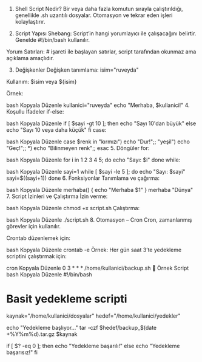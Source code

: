 1. Shell Script Nedir?
Bir veya daha fazla komutun sırayla çalıştırıldığı, genellikle .sh uzantılı dosyalar. Otomasyon ve tekrar eden işleri kolaylaştırır.

2. Script Yapısı
Shebang: Script’in hangi yorumlayıcı ile çalışacağını belirtir. Genelde #!/bin/bash kullanılır.

Yorum Satırları: # işareti ile başlayan satırlar, script tarafından okunmaz ama açıklama amaçlıdır.

3. Değişkenler
Değişken tanımlama: isim="ruveyda"

Kullanım: $isim veya ${isim}

Örnek:

bash
Kopyala
Düzenle
kullanici="ruveyda"
echo "Merhaba, $kullanici!"
4. Koşullu İfadeler
if-else:

bash
Kopyala
Düzenle
if [ $sayi -gt 10 ]; then
  echo "Sayı 10'dan büyük"
else
  echo "Sayı 10 veya daha küçük"
fi
case:

bash
Kopyala
Düzenle
case $renk in
  "kırmızı") echo "Dur!";;
  "yeşil") echo "Geç!";;
  *) echo "Bilinmeyen renk";;
esac
5. Döngüler
for:

bash
Kopyala
Düzenle
for i in 1 2 3 4 5; do
  echo "Sayı: $i"
done
while:

bash
Kopyala
Düzenle
sayi=1
while [ $sayi -le 5 ]; do
  echo "Sayı: $sayi"
  sayi=$((sayi+1))
done
6. Fonksiyonlar
Tanımlama ve çağırma:

bash
Kopyala
Düzenle
merhaba() {
  echo "Merhaba $1"
}
merhaba "Dünya"
7. Script İzinleri ve Çalıştırma
İzin verme:

bash
Kopyala
Düzenle
chmod +x script.sh
Çalıştırma:

bash
Kopyala
Düzenle
./script.sh
8. Otomasyon – Cron
Cron, zamanlanmış görevler için kullanılır.

Crontab düzenlemek için:

bash
Kopyala
Düzenle
crontab -e
Örnek: Her gün saat 3’te yedekleme scriptini çalıştırmak için:

cron
Kopyala
Düzenle
0 3 * * * /home/kullanici/backup.sh
🔄 Örnek Script
bash
Kopyala
Düzenle
#!/bin/bash

# Basit yedekleme scripti
kaynak="/home/kullanici/dosyalar"
hedef="/home/kullanici/yedekler"

echo "Yedekleme başlıyor..."
tar -czf $hedef/backup_$(date +%Y%m%d).tar.gz $kaynak

if [ $? -eq 0 ]; then
  echo "Yedekleme başarılı!"
else
  echo "Yedekleme başarısız!"
fi
